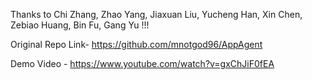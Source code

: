Thanks to Chi Zhang, Zhao Yang, Jiaxuan Liu, Yucheng Han, Xin Chen, Zebiao Huang,
Bin Fu, Gang Yu !!!

Original Repo Link- https://github.com/mnotgod96/AppAgent

Demo Video - https://www.youtube.com/watch?v=gxChJiF0fEA

